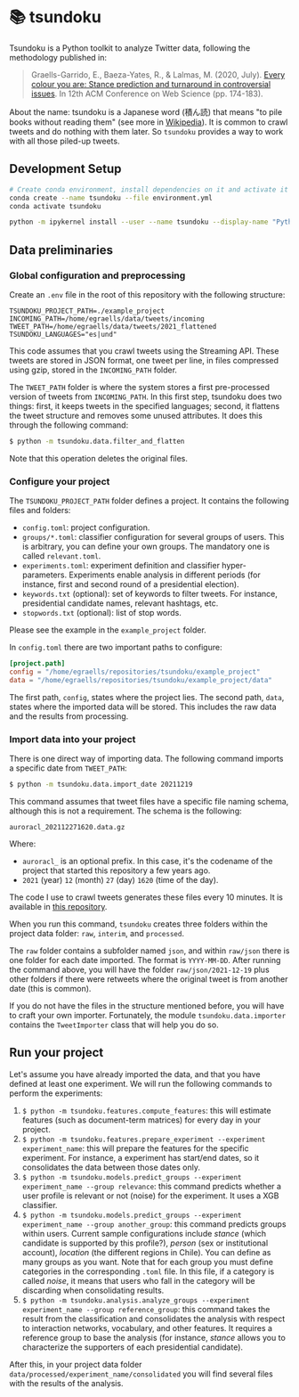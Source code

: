 # 📚 tsundoku

Tsundoku is a Python toolkit to analyze Twitter data, following the methodology published in:

> Graells-Garrido, E., Baeza-Yates, R., & Lalmas, M. (2020, July). [Every colour you are: Stance prediction and turnaround in controversial issues](https://dl.acm.org/doi/abs/10.1145/3394231.3397907). In 12th ACM Conference on Web Science (pp. 174-183).

About the name: tsundoku is a Japanese word (積ん読) that means "to pile books without reading them" (see more in [Wikipedia](https://en.wikipedia.org/wiki/Tsundoku)). It is common to crawl tweets and do nothing with them later. So `tsundoku` provides a way to work with all those piled-up tweets.

## Development Setup

```sh
# Create conda environment, install dependencies on it and activate it
conda create --name tsundoku --file environment.yml
conda activate tsundoku

python -m ipykernel install --user --name tsundoku --display-name "Python (tsundoku)"
```

## Data preliminaries

### Global configuration and preprocessing

Create an `.env` file in the root of this repository with the following structure:

```
TSUNDOKU_PROJECT_PATH=./example_project
INCOMING_PATH=/home/egraells/data/tweets/incoming
TWEET_PATH=/home/egraells/data/tweets/2021_flattened
TSUNDOKU_LANGUAGES="es|und"
```

This code assumes that you crawl tweets using the Streaming API. These tweets are stored in JSON format, one tweet per line, in files compressed using gzip, stored in the  `INCOMING_PATH` folder.

The `TWEET_PATH` folder is where the system stores a first pre-processed version of tweets from `INCOMING_PATH`. In this first step, tsundoku does two things: first, it keeps tweets in the specified languages; second, it flattens the tweet structure and removes some unused attributes. It does this through the following command:

```bash
$ python -m tsundoku.data.filter_and_flatten
```

Note that this operation deletes the original files.

### Configure your project

The `TSUNDOKU_PROJECT_PATH` folder defines a project. It contains the following files and folders:

- `config.toml`: project configuration.
- `groups/*.toml`: classifier configuration for several groups of users. This is arbitrary, you can define your own groups. The mandatory one is called `relevant.toml`.
- `experiments.toml`: experiment definition and classifier hyper-parameters. Experiments enable analysis in different periods (for instance, first and second round of a presidential election).
- `keywords.txt` (optional): set of keywords to filter tweets. For instance, presidential candidate names, relevant hashtags, etc.
- `stopwords.txt` (optional): list of stop words.

Please see the example in the `example_project` folder.

In `config.toml` there are two important paths to configure:

```toml
[project.path]
config = "/home/egraells/repositories/tsundoku/example_project"
data = "/home/egraells/repositories/tsundoku/example_project/data"
```

The first path, `config`, states where the project lies. The second path, `data`, states where the imported data will be stored. This includes the raw data and the results from processing.

### Import data into your project

There is one direct way of importing data. The following command imports a specific date from `TWEET_PATH`:

```sh
$ python -m tsundoku.data.import_date 20211219
```

This command assumes that tweet files have a specific file naming schema, although this is not a requirement. The schema is the following:

`auroracl_202112271620.data.gz`

Where:

* `auroracl_` is an optional prefix. In this case, it's the codename of the project that started this repository a few years ago.
* `2021` (year) `12` (month) `27` (day) `1620` (time of the day).

The code I use to crawl tweets generates these files every 10 minutes. It is available in [this repository](https://github.com/zorzalerrante/aguaite).

When you run this command, `tsundoku` creates three folders within the project data folder: `raw`, `interim`, and `processed`.

The `raw` folder contains a subfolder named `json`, and within `raw/json` there is one folder for each date imported. The format is `YYYY-MM-DD`. After running the command above, you will have the folder `raw/json/2021-12-19` plus other folders if there were retweets where the original tweet is from another date (this is common).

If you do not have the files in the structure mentioned before, you will have to craft your own importer. Fortunately, the module `tsundoku.data.importer` contains the `TweetImporter` class that will help you do so. 

## Run your project

Let's assume you have already imported the data, and that you have defined at least one experiment. We will run the following commands to perform the experiments:

1. `$ python -m tsundoku.features.compute_features`: this will estimate features (such as document-term matrices) for every day in your project.
2. `$ python -m tsundoku.features.prepare_experiment --experiment experiment_name`: this will prepare the features for the specific experiment. For instance, a experiment has start/end dates, so it consolidates the data between those dates only.
3. `$ python -m tsundoku.models.predict_groups --experiment experiment_name --group relevance`: this command predicts whether a user profile is relevant or not (noise) for the experiment. It uses a XGB classifier.
4. `$ python -m tsundoku.models.predict_groups --experiment experiment_name --group another_group`: this command predicts groups within users. Current sample configurations include _stance_ (which candidate is supported by this profile?), _person_ (sex or institutional account), _location_ (the different regions in Chile). You can define as many groups as you want. Note that for each group you must define categories in the corresponding `.toml` file. In this file, if a category is called _noise_, it means that users who fall in the category will be discarding when consolidating results.
5. `$ python -m tsundoku.analysis.analyze_groups --experiment experiment_name --group reference_group`: this command takes the result from the classification and consolidates the analysis with respect to interaction networks, vocabulary, and other features. It requires a reference group to base the analysis (for instance, _stance_ allows you to characterize the supporters of each presidential candidate).

After this, in your project data folder `data/processed/experiment_name/consolidated` you will find several files with the results of the analysis.
